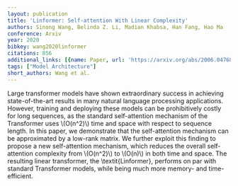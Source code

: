 ```yaml
---
layout: publication
title: 'Linformer: Self-attention With Linear Complexity'
authors: Sinong Wang, Belinda Z. Li, Madian Khabsa, Han Fang, Hao Ma
conference: Arxiv
year: 2020
bibkey: wang2020linformer
citations: 856
additional_links: [{name: Paper, url: 'https://arxiv.org/abs/2006.04768'}]
tags: ["Model Architecture"]
short_authors: Wang et al.
---
```

Large transformer models have shown extraordinary success in achieving
state-of-the-art results in many natural language processing applications.
However, training and deploying these models can be prohibitively costly for
long sequences, as the standard self-attention mechanism of the Transformer
uses \\(O(n^2)\\) time and space with respect to sequence length. In this paper, we
demonstrate that the self-attention mechanism can be approximated by a low-rank
matrix. We further exploit this finding to propose a new self-attention
mechanism, which reduces the overall self-attention complexity from \\(O(n^2)\\) to
\\(O(n)\\) in both time and space. The resulting linear transformer, the
\textit\{Linformer\}, performs on par with standard Transformer models, while
being much more memory- and time-efficient.